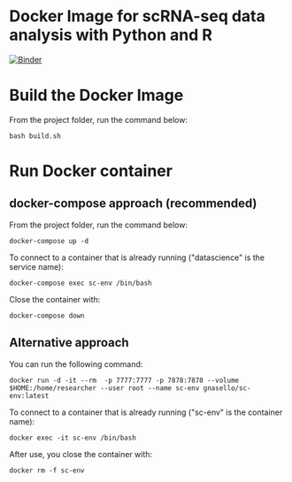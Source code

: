 # Docker Image for scRNA-seq data analysis with Python and R

[![Binder](https://mybinder.org/badge_logo.svg)](https://mybinder.org/v2/gh/gabnasello/sc-env/HEAD)

# Build the Docker Image

From the project folder, run the command below:

```bash build.sh```

# Run Docker container

## docker-compose approach (recommended)

From the project folder, run the command below:

```docker-compose up -d```

To connect to a container that is already running ("datascience" is the service name):

```docker-compose exec sc-env /bin/bash```

Close the container with:

```docker-compose down```

## Alternative approach

You can run the following command:

```docker run -d -it --rm  -p 7777:7777 -p 7878:7878 --volume $HOME:/home/researcher --user root --name sc-env gnasello/sc-env:latest```

To connect to a container that is already running ("sc-env" is the container name):

```docker exec -it sc-env /bin/bash```

After use, you close the container with:

```docker rm -f sc-env```